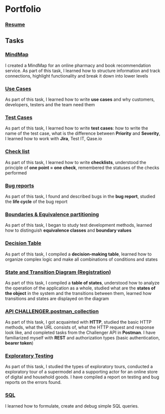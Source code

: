 # Portfolio
### [Resume](OTUS%20Course/Resources/Resume-Rechkina.pdf)
## Tasks
### [MindMap](OTUS%20Course//MindMap) 
I created a MindMap for an online pharmacy and book recommendation service. As part of this task, I learned how to structure information and track connections, highlight functionality and break it down into lower levels
### [Use Cases](OTUS%20Course/Use%20Cases) 
As part of this task, I learned how to write **use cases** and why customers, developers, testers and the team need them
### [Test Cases](OTUS%20Course//Test%20cases)
As part of this task, I learned how to write **test cases**: how to write the name of the test case, what is the difference between **Priority** and **Severity**, I learned how to work with **Jira**, Test IT, Qase.io
### [Check list](OTUS%20Course/3.2.%20Check%20list.md)
As part of this task, I learned how to write **checklists**, understood the principle of **one point = one check**, remembered the statuses of the checks performed
### [Bug reports](OTUS%20Course/Bug%20reports) 
As part of this task, I found and described bugs in the **bug report**, studied the **life cycle** of the bug report
### [Boundaries & Equivalence partitioning](OTUS%20Course/5.%20Boundaries%20&%20Equivalence%20partitioning.md) 
As part of this task, I began to study test development methods, learned how to distinguish **equivalence classes** and **boundary values**
### [Decision Table](OTUS%20Course/6.%20Decision%20Table.md) 
As part of this task, I compiled a **decision-making table**, learned how to organize complex logic and make all combinations of conditions and states
### [State and Transition Diagram (Registration)](OTUS%20Course/7.%20State%20and%20Transition%20Diagram%20(Registration).md) 
As part of this task, I compiled a **table of states**, understood how to analyze the operation of the application as a whole, studied what are the **states of the object** in the system and the transitions between them, learned how transitions and states are displayed on the diagram
### [API CHALLENGER.postman_collection](OTUS%20Course/API%20CHALLENGER.postman_collection.json) 
As part of this task, I got acquainted with **HTTP**, studied the basic HTTP methods, what the URL consists of, what the HTTP request and response look like, and completed tasks from the Challenger API in **Postman**. I have familiarized myself with **REST** and authorization types (basic authentication, **bearer token**)
### [Exploratory Testing](OTUS%20Course/Exploratory%20Testing)
As part of this task, I studied the types of exploratory tours, conducted a exploratory tour of a supermodel and a supporting actor for an online store of digital and household goods. I have compiled a report on testing and bug reports on the errors found.
### [SQL](OTUS%20Course/SQL)
I learned how to formulate, create and debug simple SQL queries.
